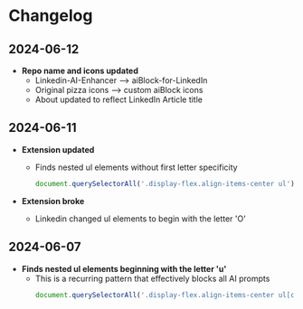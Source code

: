 # Changelog

## 2024-06-12

- **Repo name and icons updated**
  - Linkedin-AI-Enhancer --> aiBlock-for-LinkedIn
  - Original pizza icons --> custom aiBlock icons
  - About updated to reflect LinkedIn Article title
    

## 2024-06-11

- **Extension updated**
  - Finds nested ul elements without first letter specificity  
    ```javascript
    document.querySelectorAll('.display-flex.align-items-center ul');
    ```

- **Extension broke**
  - Linkedin changed ul elements to begin with the letter 'O'

## 2024-06-07

- **Finds nested ul elements beginning with the letter 'u'**
  - This is a recurring pattern that effectively blocks all AI prompts  
    ```javascript
    document.querySelectorAll('.display-flex.align-items-center ul[class^="u"]');
    ```
    
